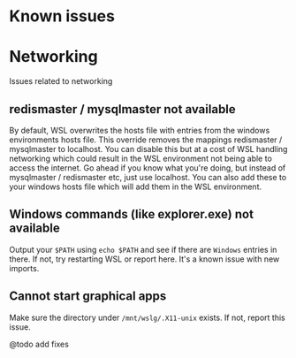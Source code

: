 Known issues
============

# Networking

Issues related to networking

## redismaster / mysqlmaster not available

By default, WSL overwrites the hosts file with entries from the windows environments hosts file. This override removes the mappings redismaster / mysqlmaster to localhost. You can disable this but at a cost of WSL handling networking which could result in the WSL environment not being able to access the internet. Go ahead if you know what you're doing, but instead of mysqlmaster / redismaster etc, just use localhost. You can also add these to your windows hosts file which will add them in the WSL environment.

## Windows commands (like explorer.exe) not available

Output your `$PATH` using `echo $PATH` and see if there are `Windows` entries in there. If not, try restarting WSL or report here. It's a known issue with new imports.

## Cannot start graphical apps

Make sure the directory under `/mnt/wslg/.X11-unix` exists. If not, report this issue.

@todo add fixes